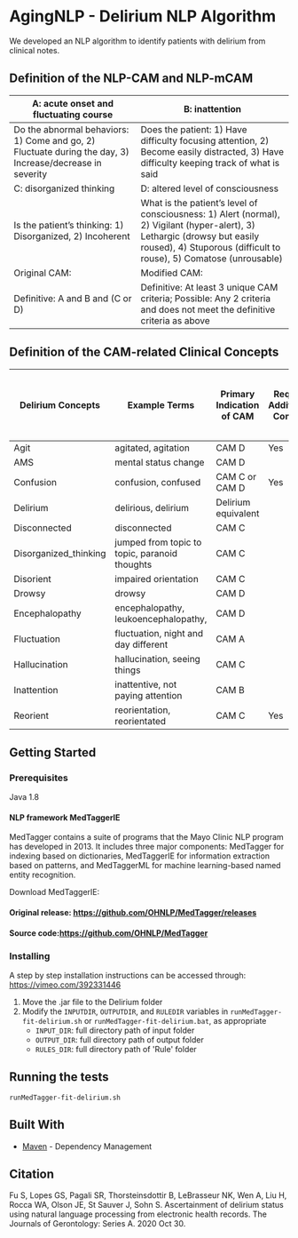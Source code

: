 # AgingNLP - Delirium NLP Algorithm

We developed an NLP algorithm to identify patients with delirium from clinical notes.

## Definition of the NLP-CAM and NLP-mCAM
| A: acute onset and fluctuating course | B: inattention |
|--- | --- |
| Do the abnormal behaviors: 1) Come and go, 2) Fluctuate during the day, 3) Increase/decrease in severity | Does the patient: 1) Have difficulty focusing attention, 2) Become easily distracted, 3) Have difficulty keeping track of what is said |
| C: disorganized thinking | D: altered level of consciousness |
| Is the patient’s thinking: 1) Disorganized, 2) Incoherent | What is the patient’s level of consciousness: 1) Alert (normal), 2) Vigilant (hyper-alert), 3) Lethargic (drowsy but easily roused), 4) Stuporous (difficult to rouse), 5) Comatose (unrousable) |
| Original CAM: | Modified CAM: |
| Definitive: A and B and (C or D) | Definitive: At least 3 unique CAM criteria; Possible: Any 2 criteria and does not meet the definitive criteria as above |


## Definition of the CAM-related Clinical Concepts
| Delirium Concepts | Example Terms | Primary Indication of CAM | Require Additional Context | Potential Direct Indication of Delirium Status |
| --- | --- | --- | --- | --- |
| Agit | agitated, agitation | CAM D | Yes | No |
| AMS  | mental status change | CAM D |  | No |
| Confusion  | confusion, confused | CAM C or CAM D | Yes | No |
| Delirium | delirious, delirium | Delirium equivalent |  | Yes |
| Disconnected  | disconnected | CAM C |  | No |
| Disorganized_thinking  | jumped from topic to topic, paranoid thoughts | CAM C |  | No |
| Disorient  | impaired orientation | CAM C |  | No |
| Drowsy | drowsy | CAM D |  | No |
| Encephalopathy  | encephalopathy, leukoencephalopathy,  | CAM D |  | Yes |
| Fluctuation | fluctuation, night and day different | CAM A |  | No |
| Hallucination  | hallucination, seeing things | CAM C  |  | No |
| Inattention  | inattentive, not paying attention | CAM B |  | No |
| Reorient  | reorientation, reorientated | CAM C | Yes | No |

## Getting Started


### Prerequisites

Java 1.8

#### NLP framework MedTaggerIE
MedTagger contains a suite of programs that the Mayo Clinic NLP program has developed in 2013.
It includes three major components: MedTagger for indexing based on dictionaries, MedTaggerIE for
information extraction based on patterns, and MedTaggerML for machine learning-based named entity recognition.

Download MedTaggerIE:
#### Original release: https://github.com/OHNLP/MedTagger/releases
#### Source code:https://github.com/OHNLP/MedTagger


### Installing 
A step by step installation instructions can be accessed through:
https://vimeo.com/392331446

1. Move the .jar file to the Delirium folder
2. Modify the `INPUTDIR`, `OUTPUTDIR`, and `RULEDIR` variables in `runMedTagger-fit-delirium.sh` or `runMedTagger-fit-delirium.bat`, as appropriate
    - `INPUT_DIR`: full directory path of input folder 
    - `OUTPUT_DIR`: full directory path of output folder
    - `RULES_DIR`: full directory path of 'Rule' folder


## Running the tests
```
runMedTagger-fit-delirium.sh
```

## Built With
* [Maven](https://maven.apache.org/) - Dependency Management



## Citation
Fu S, Lopes GS, Pagali SR, Thorsteinsdottir B, LeBrasseur NK, Wen A, Liu H, Rocca WA, Olson JE, St Sauver J, Sohn S. Ascertainment of delirium status using natural language processing from electronic health records. The Journals of Gerontology: Series A. 2020 Oct 30.

